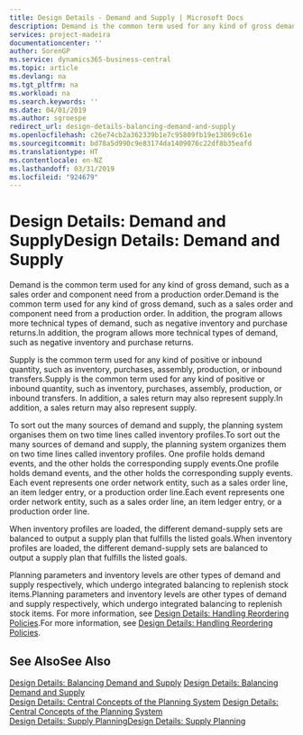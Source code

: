 ```yaml
---
title: Design Details - Demand and Supply | Microsoft Docs
description: Demand is the common term used for any kind of gross demand, such as a sales order and component need from a production order. In addition, the program allows more technical types of demand, such as negative inventory and purchase returns.
services: project-madeira
documentationcenter: ''
author: SorenGP
ms.service: dynamics365-business-central
ms.topic: article
ms.devlang: na
ms.tgt_pltfrm: na
ms.workload: na
ms.search.keywords: ''
ms.date: 04/01/2019
ms.author: sgroespe
redirect_url: design-details-balancing-demand-and-supply
ms.openlocfilehash: c26e74cb2a362339b1e7c95809fb19e13869c61e
ms.sourcegitcommit: bd78a5d990c9e83174da1409076c22df8b35eafd
ms.translationtype: HT
ms.contentlocale: en-NZ
ms.lasthandoff: 03/31/2019
ms.locfileid: "924679"
---
```

# <a name="design-details-demand-and-supply"></a><span data-ttu-id="2c476-104">Design Details: Demand and Supply</span><span class="sxs-lookup"><span data-stu-id="2c476-104">Design Details: Demand and Supply</span></span>
<span data-ttu-id="2c476-105">Demand is the common term used for any kind of gross demand, such as a sales order and component need from a production order.</span><span class="sxs-lookup"><span data-stu-id="2c476-105">Demand is the common term used for any kind of gross demand, such as a sales order and component need from a production order.</span></span> <span data-ttu-id="2c476-106">In addition, the program allows more technical types of demand, such as negative inventory and purchase returns.</span><span class="sxs-lookup"><span data-stu-id="2c476-106">In addition, the program allows more technical types of demand, such as negative inventory and purchase returns.</span></span>  

 <span data-ttu-id="2c476-107">Supply is the common term used for any kind of positive or inbound quantity, such as inventory, purchases, assembly, production, or inbound transfers.</span><span class="sxs-lookup"><span data-stu-id="2c476-107">Supply is the common term used for any kind of positive or inbound quantity, such as inventory, purchases, assembly, production, or inbound transfers.</span></span> <span data-ttu-id="2c476-108">In addition, a sales return may also represent supply.</span><span class="sxs-lookup"><span data-stu-id="2c476-108">In addition, a sales return may also represent supply.</span></span>  

 <span data-ttu-id="2c476-109">To sort out the many sources of demand and supply, the planning system organises them on two time lines called inventory profiles.</span><span class="sxs-lookup"><span data-stu-id="2c476-109">To sort out the many sources of demand and supply, the planning system organizes them on two time lines called inventory profiles.</span></span> <span data-ttu-id="2c476-110">One profile holds demand events, and the other holds the corresponding supply events.</span><span class="sxs-lookup"><span data-stu-id="2c476-110">One profile holds demand events, and the other holds the corresponding supply events.</span></span> <span data-ttu-id="2c476-111">Each event represents one order network entity, such as a sales order line, an item ledger entry, or a production order line.</span><span class="sxs-lookup"><span data-stu-id="2c476-111">Each event represents one order network entity, such as a sales order line, an item ledger entry, or a production order line.</span></span>  

 <span data-ttu-id="2c476-112">When inventory profiles are loaded, the different demand-supply sets are balanced to output a supply plan that fulfills the listed goals.</span><span class="sxs-lookup"><span data-stu-id="2c476-112">When inventory profiles are loaded, the different demand-supply sets are balanced to output a supply plan that fulfills the listed goals.</span></span>  

 <span data-ttu-id="2c476-113">Planning parameters and inventory levels are other types of demand and supply respectively, which undergo integrated balancing to replenish stock items.</span><span class="sxs-lookup"><span data-stu-id="2c476-113">Planning parameters and inventory levels are other types of demand and supply respectively, which undergo integrated balancing to replenish stock items.</span></span> <span data-ttu-id="2c476-114">For more information, see [Design Details: Handling Reordering Policies](design-details-handling-reordering-policies.md).</span><span class="sxs-lookup"><span data-stu-id="2c476-114">For more information, see [Design Details: Handling Reordering Policies](design-details-handling-reordering-policies.md).</span></span>  

## <a name="see-also"></a><span data-ttu-id="2c476-115">See Also</span><span class="sxs-lookup"><span data-stu-id="2c476-115">See Also</span></span>  
 <span data-ttu-id="2c476-116">[Design Details: Balancing Demand and Supply](design-details-balancing-demand-and-supply.md) </span><span class="sxs-lookup"><span data-stu-id="2c476-116">[Design Details: Balancing Demand and Supply](design-details-balancing-demand-and-supply.md) </span></span>  
 <span data-ttu-id="2c476-117">[Design Details: Central Concepts of the Planning System](design-details-central-concepts-of-the-planning-system.md) </span><span class="sxs-lookup"><span data-stu-id="2c476-117">[Design Details: Central Concepts of the Planning System](design-details-central-concepts-of-the-planning-system.md) </span></span>  
 [<span data-ttu-id="2c476-118">Design Details: Supply Planning</span><span class="sxs-lookup"><span data-stu-id="2c476-118">Design Details: Supply Planning</span></span>](design-details-supply-planning.md)
